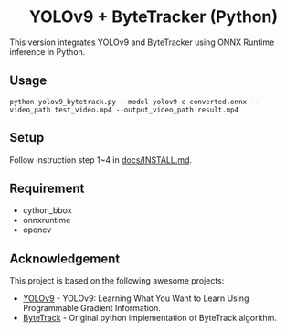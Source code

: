 
<h1 align="center"><span>YOLOv9 + ByteTracker (Python)</span></h1>

This version integrates YOLOv9 and ByteTracker using ONNX Runtime inference in Python.

## Usage

``` shell
python yolov9_bytetrack.py --model yolov9-c-converted.onnx --video_path test_video.mp4 --output_video_path result.mp4
```
 
## Setup

Follow instruction step 1~4 in  [docs/INSTALL.md](https://github.com/spacewalk01/yolov9-bytetrack-tensorrt/blob/main/docs/INSTALL.md). 

## Requirement
   - cython_bbox
   - onnxruntime
   - opencv
     
## Acknowledgement

This project is based on the following awesome projects:
- [YOLOv9](https://github.com/WongKinYiu/yolov9) - YOLOv9: Learning What You Want to Learn Using Programmable Gradient Information.
- [ByteTrack](https://github.com/ifzhang/ByteTrack) - Original python implementation of ByteTrack algorithm. 
